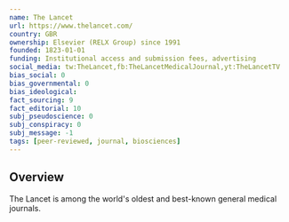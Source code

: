 ```yaml
---
name: The Lancet
url: https://www.thelancet.com/
country: GBR
ownership: Elsevier (RELX Group) since 1991
founded: 1823-01-01
funding: Institutional access and submission fees, advertising
social_media: tw:TheLancet,fb:TheLancetMedicalJournal,yt:TheLancetTV
bias_social: 0
bias_governmental: 0
bias_ideological:
fact_sourcing: 9
fact_editorial: 10
subj_pseudoscience: 0
subj_conspiracy: 0
subj_message: -1
tags: [peer-reviewed, journal, biosciences]
---
```


## Overview
The Lancet is among the world's oldest and best-known general medical journals.
